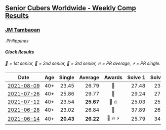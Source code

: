 <style>table {white-space: nowrap;}</style>
<link rel="stylesheet" type="text/css" href="/scw-comp/css/flags.css" />

## [Senior Cubers Worldwide - Weekly Comp Results](/scw-comp/results/)
### [JM Tambaoan](README.md)

<i class="flag flag-PH" />&nbsp;Philippines

#### Clock Results

<span style="white-space: nowrap;">🥇 = 1st senior</span>, <span style="white-space: nowrap;">🥈 = 2nd senior</span>, <span style="white-space: nowrap;">🥉 = 3rd senior</span>, <span style="white-space: nowrap;">🔥 = PR average</span>, <span style="white-space: nowrap;">⚡ = PR single</span>.

| Date | Age | Single | Average | Awards | Solve 1 | Solve 2 | Solve 3 | Solve 4 | Solve 5 | Video |
| :--: | :--: | --: | --: | :--: | --: | --: | --: | --: | --: | :-- |
| [2021-08-09](../../results/2021-08-09/clock.md) | 40+ | 23.45 | 26.79 | 🥈 | 27.48 | 23.45 | 29.51 | 24.81 | 28.08 | [Desktop](https://www.facebook.com/events/342027504219422/permalink/350829436672562) / [Mobile](https://m.facebook.com/events/342027504219422?view=permalink&id=350829436672562) |
| [2021-07-26](../../results/2021-07-26/clock.md) | 40+ | 25.86 | 29.77 | 🥈 | 29.24 | 27.19 | 25.86 | 41.16 | 32.89 | [Desktop](https://www.facebook.com/events/5895704557137692/permalink/5959925400715607) / [Mobile](https://m.facebook.com/events/5895704557137692?view=permalink&id=5959925400715607) |
| [2021-07-12](../../results/2021-07-12/clock.md) | 40+ | 23.54 | **25.67** | 🥈 🔥 | 25.03 | 25.73 | 31.61 | 26.26 | 23.54 | [Desktop](https://www.facebook.com/events/853178815336395/permalink/861035237884086) / [Mobile](https://m.facebook.com/events/853178815336395?view=permalink&id=861035237884086) |
| [2021-06-28](../../results/2021-06-28/clock.md) | 40+ | 23.02 | 26.84 | 🥈 | 37.89 | 26.68 | 28.76 | 25.09 | 23.02 | [Desktop](https://www.facebook.com/events/2032757193542617/permalink/2043528069132196) / [Mobile](https://m.facebook.com/events/2032757193542617?view=permalink&id=2043528069132196) |
| [2021-06-14](../../results/2021-06-14/clock.md) | 40+ | **20.43** | **26.22** | 🥈 🔥 ⚡ | 25.79 | 34.45 | 28.13 | **20.43** | 24.73 | [Desktop](https://www.facebook.com/events/154757253369245/permalink/162973832547587) / [Mobile](https://m.facebook.com/events/154757253369245?view=permalink&id=162973832547587) |


<!-- Global site tag (gtag.js) - Google Analytics -->
<script async src="https://www.googletagmanager.com/gtag/js?id=UA-86348435-3"></script>
<script>window.dataLayer = window.dataLayer || []; function gtag() {dataLayer.push(arguments);} gtag('js', new Date()); gtag('config', 'UA-86348435-3');</script>
